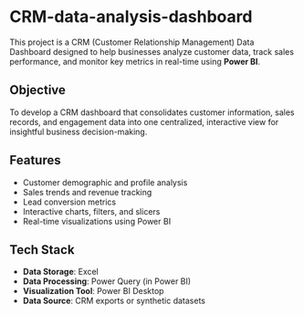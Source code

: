 # CRM-data-analysis-dashboard


This project is a CRM (Customer Relationship Management) Data Dashboard designed to help businesses analyze customer data, track sales performance, and monitor key metrics in real-time using **Power BI**.

## Objective

To develop a CRM dashboard that consolidates customer information, sales records, and engagement data into one centralized, interactive view for insightful business decision-making.

## Features

- Customer demographic and profile analysis  
- Sales trends and revenue tracking  
- Lead conversion metrics  
- Interactive charts, filters, and slicers  
- Real-time visualizations using Power BI

## Tech Stack

- **Data Storage**:  Excel  
- **Data Processing**: Power Query (in Power BI)  
- **Visualization Tool**: Power BI Desktop  
- **Data Source**: CRM exports or synthetic datasets
